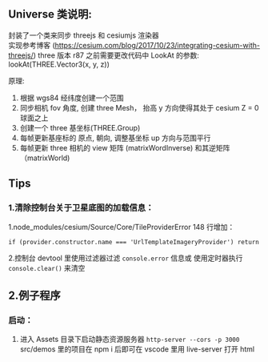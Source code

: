 
## Universe 类说明: 
封装了一个类来同步 threejs 和 cesiumjs 渲染器 </br>
实现参考博客 (https://cesium.com/blog/2017/10/23/integrating-cesium-with-threejs/)
three 版本 r87 之前需要更改代码中 LookAt 的参数: lookAt(THREE.Vector3(x, y, z))

原理:
1. 根据 wgs84 经纬度创建一个范围
2. 同步相机 fov 角度, 创建 three Mesh， 抬高 y 方向使得其处于 cesium Z = 0 球面之上
3. 创建一个 three 基坐标(THREE.Group)
4. 每帧更新基座标的 原点, 朝向, 调整基坐标 up 方向与范围平行
5. 每帧更新 three 相机的 view 矩阵 (matrixWordInverse) 和其逆矩阵 （matrixWorld)


## Tips
### 1.清除控制台关于卫星底图的加载信息：</br>
1.node_modules/cesium/Source/Core/TileProviderError 
148 行增加：
```
if (provider.constructor.name === 'UrlTemplateImageryProvider') return
```
2.控制台 devtool 里使用过滤器过滤 ```console.error``` 信息或 使用定时器执行 
```console.clear()``` 来清空

## 2.例子程序
### 启动：
1. 进入 Assets 目录下启动静态资源服务器
  ```http-server --cors -p 3000 ```
src/demos 里的项目在 npm i 后即可在 vscode 里用 live-server 打开 html </br>



